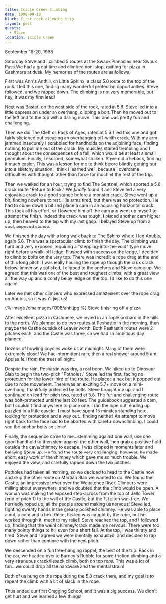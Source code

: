 ```yaml
---
title: Icicle Creek Climbing
date: 1998-09-19
blurb: first rock climbing trip!
layout: post
guests:
  - Steve
location: Icicle Creek
---
```


September 19-20, 1998

Saturday Steve and I climbed 5 routes at the Swauk Pinnacles near Swauk Pass.We
had a great time and climbed non-stop, quitting for pizza in Cashmere at dusk.
My memories of the routes are as follows.



First was Ann's Anthill, on Little Sphinx, a class 5.0 route to the top of the
rock.  I led this one, finding many wonderful protection opportunities.  Steve
followed, and we rapped down.  The climbing is not very memorable, but hey, it
was my first lead!



Next was Bastet, on the west side of the rock, rated at 5.6.  Steve led into a
little depression under an overhang, clipping a bolt.  Then he moved out to the
left and to the top with a daring move.  This one was pretty fun and
challenging.



Then we did The Cleft on Rock of Ages, rated at 5.6.  I led this one and got
fairly sketched out escaping an overhanging off-width crack.  With my arm jammed
insecurely I scrabbled for handholds on the adjoining face, finding nothing to
pull me out of the crack.  My muscles started trembling and I thought about the
consequences of a fall, which would be at least a small pendulum.  Finally, I
escaped, somewhat shaken.  Steve did a lieback, finding it much easier.  This
was a lesson for me to think before blindly getting out into a sketchy
situation.  I think I learned well, because I overcame difficulties with thought
rather than force for much of the rest of the trip.



Then we walked for an hour, trying to find The Sentinel, which sported a 5.6
crack route "Return to Rock."  We *finally* found it and Steve led a very
enjoyable crack to a good stance before a monster crack.  Steve went up a bit,
finding nowhere to rest.  His arms tired, but there was no protection.  He had
to come down a bit and place a cam in an adjoining horizontal crack.  This took
all his effort, so I lowered him off the cam and went up myself to attempt the
finish.  Indeed the crack was tough!  I placed another cam higher up, then
heaved to the top with my last gasp.  I belayed Steve up from a cool, exposed
stance.



We finished the day with a long walk back to The Sphinx where I led Anubis,
again 5.6.  This was a spectacular climb to finish the day.  The climbing was
hard and very exposed, requiring a "stepping-into-the-void" type move right
before a walk-off ledge.  Flushed with success on the ledge, I decided to climb
to bolts on the very top.  There was incredible rope drag at the end of this
long pitch.  I was really hauling the rope up through the crux crack below.
Immensely satisfied, I clipped to the anchors and Steve came up.  We agreed that
this was one of the best and toughest climbs, with a great view all the way up
and a comfy belay ledge on the top.  I'd like to do this one again!



Later we met other climbers who expressed amazement over the rope
drag on Anubis, so it wasn't just us!



{% image /cmaimages/1998/ahh.jpg %}
Steve finishing off a pizza


After excellent pizza in Cashmere, we bivied in an apple orchard in
the hills to the north.  We planned to do two routes at Peshastin
in the morning, then maybe the Castle outside of Leavenworth.
Both Peshastin routes were 2 pitches each, and the Castle was three,
so we had an ambitious day planned.



Dozens of howling coyotes woke us at midnight.  Many of them were
extremely close!  We had intermittent rain, then a real shower
around 5 am.  Apples fell from the trees all night.



Despite the rain, Peshastin was dry, a real boon.  We hiked up to Dinosaur Slab
to begin the two-pitch "Potholes."  Steve led the first, facing no protection
for the lower third of the route.  He placed a hex but it popped out due to rope
movement.  There was an exciting 5.7+ move on a mini-overhang, thankfully
protected by bolts.  Steve brought me up, and I continued on lead for pitch two,
rated at 5.8.  The fun and challenging route was bolt-protected until the last
20 feet.  The guidebook suggested a cam, but I couldn't find anywhere to place
one.  I ran the rope out, ending up puzzled in a little cavelet.  I must have
spent 15 minutes standing here, looking for protection and a way out...finding
neither!  An attempt to move right back to the face had to be aborted with
careful downclimbing.  I could see the anchor bolts so close!



Finally, the sequence came to me...stemming against one wall, use
one good handhold to then stem against the other wall, then grab a
positive hold outside the cave/chimney to escape.  I was clipped in
moments later and belaying Steve up.  He found the route very challenging,
however, he made short, easy
work of the chimney which gave me so much trouble.  We enjoyed the
view, and carefully rapped down the two pitches.



Potholes had taken all morning, so we decided to head to the Castle now and skip
the other route on Martian Slab we wanted to do.  We found the Castle, an
impressive tower over the Wenatchee River.  Climbers were milling about
everywhere, and we doubted that the climb would be open.  A woman was making the
exposed step-across from the top of Jello Tower (end of pitch 1) to the wall of
the Castle, but the 1st pitch was free.  We hurriedly roped up, all the people
around making us nervous!  Steve led, fighting sweaty hands in the greasy
polished chimney.  He was able to place a nut, a cam and a hex.  Once, his leg
was caught by the rope, but he worked through it, much to my relief!  Steve
reached the top, and I followed up, finding that the weird chimney/crack made me
nervous.  There were too many pointy things to hit, even for a short fall.  At
the top, I was thirsty and tired.  Steve and I agreed we were mentally
exhausted, and decided to rap down rather than continue with the next pitch.



We descended on a fun free-hanging rappel, the best of the trip.
Back in the car, we headed over to Barney's Rubble for some friction
climbing and a very strenuous crack/lieback climb, both on top rope.  This
was a lot of fun...we could drop all the hardware and the mental
strain!  



Both of us hung on the rope during the 5.8 crack there, and my goal
is to repeat the climb with a bit of slack in the rope.



Thus ended our first Cragging School, and it was a 
big success. We didn't get hurt and we learned a few things!


